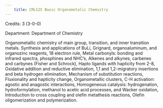 ```yaml
---
    title: CML525 Basic Organometalic Chemistry
---
```

Credits: 3 (3-0-0)

Department: Department of Chemistry

Organometallic chemistry of main group, transition, and inner transition metals. Synthesis and applications of BuLi, Grignard, organoaluminum, and organozinc reagents, 18 electron rule, Metal carbonyls: bonding and infrared spectra, phosphines and NHC’s, Alkenes and alkynes, carbenes and carbynes (Fisher and Schrock), Hapto ligands with hapticity from 2-8, Oxidative addition and reductive elimination, 1,1 and 1,2-migratory insertions and beta hydrogen elimination, Mechanism of substitution reactions, Fluxionality and hapticity change, Organometallic clusters, C-H activation: agostic and anagostic interactions, Homogeneous catalysis: hydrogenation, hydroformylation, methanol to acetic acid processes, and Wacker oxidation, Introduction to cross coupling and olefin metathesis reactions, Olefin oligomerization and polymerization.